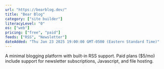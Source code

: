 ```yaml
---
url: "https://bearblog.dev/"
title: "Bear Blog"
category: ["site builder"]
literacyLevel: "0"
os: ["web"]
pricing: ["free", "paid"]
feeds: ["RSS", "Newsletter"]
dateAdded: "Thu Jan 23 2025 19:00:00 GMT-0500 (Eastern Standard Time)"
---
```


A minimal blogging platform with built-in RSS support. Paid plans ($5/mo) include support for newsletter subscriptions, Javascript, and file hosting.